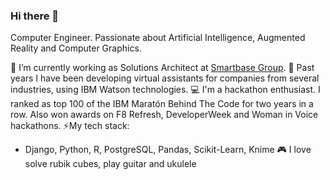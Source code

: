 ### Hi there 👋

<!--
**vickyjm/vickyjm** is a ✨ _special_ ✨ repository because its `README.md` (this file) appears on your GitHub profile.

Here are some ideas to get you started:

- 🔭 I’m currently working on ...
- 🌱 I’m currently learning ...
- 👯 I’m looking to collaborate on ...
- 🤔 I’m looking for help with ...
- 💬 Ask me about ...
- 📫 How to reach me: ...
- 😄 Pronouns: ...
- ⚡ Fun fact: ...
-->

Computer Engineer. Passionate about Artificial Intelligence, Augmented Reality and Computer Graphics. 

🔭 I’m currently working as Solutions Architect at [Smartbase Group](https://www.smartbasegroup.com).
🤖 Past years I have been developing virtual assistants for companies from several industries, using IBM Watson technologies.
💻 I'm a hackathon enthusiast. I ranked as top 100 of the IBM Maratón Behind The Code for two years in a row. Also won awards on F8 Refresh, DeveloperWeek and Woman in Voice hackathons.
⚡My tech stack:
 - Django, Python, R, PostgreSQL, Pandas, Scikit-Learn, Knime
🎮 I love solve rubik cubes, play guitar and ukulele
